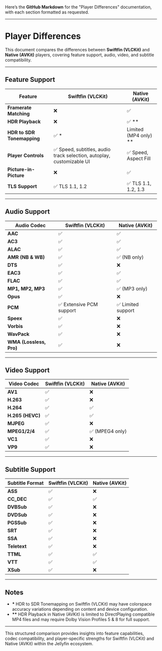 Here’s the **GitHub Markdown** for the "Player Differences" documentation, with each section formatted as requested.

---

# Player Differences

This document compares the differences between **Swiftfin (VLCKit)** and **Native (AVKit)** players, covering feature support, audio, video, and subtitle compatibility.

---

## Feature Support

| Feature                 | Swiftfin (VLCKit)                                                                                               | Native (AVKit)                                                               |
|-------------------------|-----------------------------------------------------------------------------------------------------------------|------------------------------------------------------------------------------|
| **Framerate Matching**  | ❌                                                                                                             | ✅                                                                           |
| **HDR Playback**        | ❌                                                                                                             | ✅ **                                                                        |
| **HDR to SDR Tonemapping** | ✅ *                                                                                                         | Limited (MP4 only) **                                                        |
| **Player Controls**     | ✅ Speed, subtitles, audio track selection, autoplay, customizable UI                                          | ✅ Speed, Aspect Fill                                                         |
| **Picture-in-Picture**  | ❌                                                                                                             | ✅                                                                           |
| **TLS Support**         | ✅ TLS 1.1, 1.2                                                                                               | ✅ TLS 1.1, 1.2, 1.3                                                         |

---

## Audio Support

| Audio Codec             | Swiftfin (VLCKit)                                                                                               | Native (AVKit)                                                               |
|-------------------------|-----------------------------------------------------------------------------------------------------------------|------------------------------------------------------------------------------|
| **AAC**                 | ✅                                                                                                             | ✅                                                                           |
| **AC3**                 | ✅                                                                                                             | ✅                                                                           |
| **ALAC**                | ✅                                                                                                             | ✅                                                                           |
| **AMR (NB & WB)**       | ✅                                                                                                             | ✅ (NB only)                                                                 |
| **DTS**                 | ✅                                                                                                             | ❌                                                                           |
| **EAC3**                | ✅                                                                                                             | ✅                                                                           |
| **FLAC**                | ✅                                                                                                             | ✅                                                                           |
| **MP1, MP2, MP3**       | ✅                                                                                                             | ✅ (MP3 only)                                                                |
| **Opus**                | ✅                                                                                                             | ❌                                                                           |
| **PCM**                 | ✅ Extensive PCM support                                                                                       | ✅ Limited support                                                           |
| **Speex**               | ✅                                                                                                             | ❌                                                                           |
| **Vorbis**              | ✅                                                                                                             | ❌                                                                           |
| **WavPack**             | ✅                                                                                                             | ❌                                                                           |
| **WMA (Lossless, Pro)** | ✅                                                                                                             | ❌                                                                           |

---

## Video Support

| Video Codec             | Swiftfin (VLCKit)                                                                                               | Native (AVKit)                                                               |
|-------------------------|-----------------------------------------------------------------------------------------------------------------|------------------------------------------------------------------------------|
| **AV1**                 | ✅                                                                                                             | ❌                                                                           |
| **H.263**               | ✅                                                                                                             | ❌                                                                           |
| **H.264**               | ✅                                                                                                             | ✅                                                                           |
| **H.265 (HEVC)**        | ✅                                                                                                             | ✅                                                                           |
| **MJPEG**               | ✅                                                                                                             | ❌                                                                           |
| **MPEG1/2/4**           | ✅                                                                                                             | ✅ (MPEG4 only)                                                              |
| **VC1**                 | ✅                                                                                                             | ❌                                                                           |
| **VP9**                 | ✅                                                                                                             | ❌                                                                           |

---

## Subtitle Support

| Subtitle Format         | Swiftfin (VLCKit)                                                                                               | Native (AVKit)                                                               |
|-------------------------|-----------------------------------------------------------------------------------------------------------------|------------------------------------------------------------------------------|
| **ASS**                 | ✅                                                                                                             | ❌                                                                           |
| **CC_DEC**              | ✅                                                                                                             | ✅                                                                           |
| **DVBSub**              | ✅                                                                                                             | ❌                                                                           |
| **DVDSub**              | ✅                                                                                                             | ❌                                                                           |
| **PGSSub**              | ✅                                                                                                             | ❌                                                                           |
| **SRT**                 | ✅                                                                                                             | ❌                                                                           |
| **SSA**                 | ✅                                                                                                             | ❌                                                                           |
| **Teletext**            | ✅                                                                                                             | ❌                                                                           |
| **TTML**                | ✅                                                                                                             | ✅                                                                           |
| **VTT**                 | ✅                                                                                                             | ✅                                                                           |
| **XSub**                | ✅                                                                                                             | ❌                                                                           |

---

## Notes

- **\*** HDR to SDR Tonemapping on Swiftfin (VLCKit) may have colorspace accuracy variations depending on content and device configuration.
- **\*\*** HDR Playback in Native (AVKit) is limited to DirectPlaying compatible MP4 files and may require Dolby Vision Profiles 5 & 8 for full support.

--- 

This structured comparison provides insights into feature capabilities, codec compatibility, and player-specific strengths for Swiftfin (VLCKit) and Native (AVKit) within the Jellyfin ecosystem.
